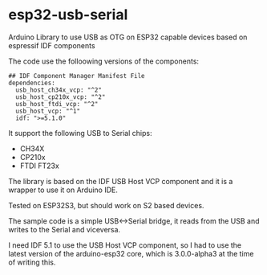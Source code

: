 # esp32-usb-serial
Arduino Library to use USB as OTG on ESP32 capable devices based on espressif IDF components

The code use the folloowing versions of the components:
```
## IDF Component Manager Manifest File
dependencies:
  usb_host_ch34x_vcp: "^2"
  usb_host_cp210x_vcp: "^2"
  usb_host_ftdi_vcp: "^2"
  usb_host_vcp: "^1"
  idf: ">=5.1.0"
```

It support the following USB to Serial chips:
- CH34X
- CP210x
- FTDI FT23x 

The library is based on the IDF USB Host VCP component and it is a wrapper to use it on Arduino IDE.

Tested on ESP32S3, but should work on S2 based devices.

The sample code is a simple USB<->Serial bridge, it reads from the USB and writes to the Serial and viceversa.

I need IDF 5.1 to use the USB Host VCP component, so I had to use the latest version of the arduino-esp32 core, which is 3.0.0-alpha3 at the time of writing this.


